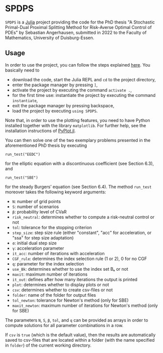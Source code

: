 # SPDPS

`SPDPS` is a [Julia](https://julialang.org/) project providing the code for the PhD thesis "A Stochastic Primal-Dual Proximal Splitting Method for Risk-Averse Optimal Control of PDEs" by Sebastian Angerhausen, submitted in 2022 to the Faculty of Mathematics, University of Duisburg-Essen.

## Usage

In order to use the project, you can follow the steps explained [here](https://pkgdocs.julialang.org/v1/environments/#Using-someone-else's-project). You basically need to

- download the code, start the Julia REPL and `cd` to the project directory,
- enter the package manager by pressing `]`,
- activate the project by executing the command `activate .`,
- for the first time use: instantiate the project by executing the command `instantiate`,
- exit the package manager by pressing backspace,
- load the project by executing `using SPDPS`.

Note that, in order to use the plotting features, you need to have Python installed together with the library `matplotlib`. For further help, see the installation instructions of [PyPlot.jl](https://github.com/JuliaPy/PyPlot.jl#installation).

You can then solve one of the two exemplary problems presented in the aforementioned PhD thesis by executing

    run_test("EEDC")

for the elliptic equation with a discontinuous coefficient (see Section 6.3), and

    run_test("SBE")

for the steady Burgers’ equation (see Section 6.4). The method `run_test` moreover takes the following keyword arguments:

- `N`: number of grid points
- `S`: number of scenarios
- `β`: probability level of CVaR
- `risk_neutral`: determines whether to compute a risk-neutral control or not
- `tol`: tolerance for the stopping criterion
- `step_size`: step size rule (either "constant", "acc" for acceleration, or "ssa" for step size adaptation)
- `σ`: initial dual step size
- `γ`: acceleration parameter
- `it_acc`: number of iterations with acceleration
- `CGF_rule`: determines the index selection rule (1 or 2), 0 for no CGF
- `q`: parameter for the index selection
- `use_Bk`: determines whether to use the index set Bₖ or not
- `maxit`: maximum number of iterations
- `it_out`: defines after how many iterations the output is printed
- `plot`: determines whether to display plots or not
- `csv`: determines whether to create csv-files or not
- `folder`: name of the folder for output files
- `tol_newton`: tolerance for Newton's method (only for SBE)
- `maxit_newton`: maximum number of iterations for Newton's method (only for SBE)

The parameters `N`, `S`, `β`, `tol`, and `q` can be provided as arrays in order to compute solutions for all parameter combinations in a row.

If `csv` is `true` (which is the default value), then the results are automatically saved to csv-files that are located within a folder (with the name specified in `folder`) of the current working directory.
